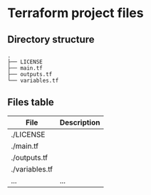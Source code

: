 # Terraform project files

## Directory structure
```
.
├── LICENSE
├── main.tf
├── outputs.tf
└── variables.tf
```

## Files table

| File | Description |
| --- | --- |
| ./LICENSE | | 
| ./main.tf | | 
| ./outputs.tf | | 
| ./variables.tf | | 
| ... | ... |
